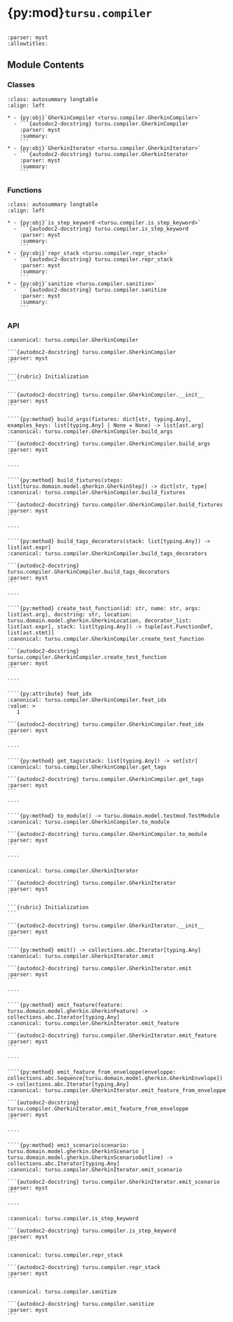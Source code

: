 # {py:mod}`tursu.compiler`

```{py:module} tursu.compiler
```

```{autodoc2-docstring} tursu.compiler
:parser: myst
:allowtitles:
```

## Module Contents

### Classes

````{list-table}
:class: autosummary longtable
:align: left

* - {py:obj}`GherkinCompiler <tursu.compiler.GherkinCompiler>`
  - ```{autodoc2-docstring} tursu.compiler.GherkinCompiler
    :parser: myst
    :summary:
    ```
* - {py:obj}`GherkinIterator <tursu.compiler.GherkinIterator>`
  - ```{autodoc2-docstring} tursu.compiler.GherkinIterator
    :parser: myst
    :summary:
    ```
````

### Functions

````{list-table}
:class: autosummary longtable
:align: left

* - {py:obj}`is_step_keyword <tursu.compiler.is_step_keyword>`
  - ```{autodoc2-docstring} tursu.compiler.is_step_keyword
    :parser: myst
    :summary:
    ```
* - {py:obj}`repr_stack <tursu.compiler.repr_stack>`
  - ```{autodoc2-docstring} tursu.compiler.repr_stack
    :parser: myst
    :summary:
    ```
* - {py:obj}`sanitize <tursu.compiler.sanitize>`
  - ```{autodoc2-docstring} tursu.compiler.sanitize
    :parser: myst
    :summary:
    ```
````

### API

`````{py:class} GherkinCompiler(doc: tursu.domain.model.gherkin.GherkinDocument, registry: tursu.registry.Tursu)
:canonical: tursu.compiler.GherkinCompiler

```{autodoc2-docstring} tursu.compiler.GherkinCompiler
:parser: myst
```

```{rubric} Initialization
```

```{autodoc2-docstring} tursu.compiler.GherkinCompiler.__init__
:parser: myst
```

````{py:method} build_args(fixtures: dict[str, typing.Any], examples_keys: list[typing.Any] | None = None) -> list[ast.arg]
:canonical: tursu.compiler.GherkinCompiler.build_args

```{autodoc2-docstring} tursu.compiler.GherkinCompiler.build_args
:parser: myst
```

````

````{py:method} build_fixtures(steps: list[tursu.domain.model.gherkin.GherkinStep]) -> dict[str, type]
:canonical: tursu.compiler.GherkinCompiler.build_fixtures

```{autodoc2-docstring} tursu.compiler.GherkinCompiler.build_fixtures
:parser: myst
```

````

````{py:method} build_tags_decorators(stack: list[typing.Any]) -> list[ast.expr]
:canonical: tursu.compiler.GherkinCompiler.build_tags_decorators

```{autodoc2-docstring} tursu.compiler.GherkinCompiler.build_tags_decorators
:parser: myst
```

````

````{py:method} create_test_function(id: str, name: str, args: list[ast.arg], docstring: str, location: tursu.domain.model.gherkin.GherkinLocation, decorator_list: list[ast.expr], stack: list[typing.Any]) -> tuple[ast.FunctionDef, list[ast.stmt]]
:canonical: tursu.compiler.GherkinCompiler.create_test_function

```{autodoc2-docstring} tursu.compiler.GherkinCompiler.create_test_function
:parser: myst
```

````

````{py:attribute} feat_idx
:canonical: tursu.compiler.GherkinCompiler.feat_idx
:value: >
   1

```{autodoc2-docstring} tursu.compiler.GherkinCompiler.feat_idx
:parser: myst
```

````

````{py:method} get_tags(stack: list[typing.Any]) -> set[str]
:canonical: tursu.compiler.GherkinCompiler.get_tags

```{autodoc2-docstring} tursu.compiler.GherkinCompiler.get_tags
:parser: myst
```

````

````{py:method} to_module() -> tursu.domain.model.testmod.TestModule
:canonical: tursu.compiler.GherkinCompiler.to_module

```{autodoc2-docstring} tursu.compiler.GherkinCompiler.to_module
:parser: myst
```

````

`````

`````{py:class} GherkinIterator(doc: tursu.domain.model.gherkin.GherkinDocument)
:canonical: tursu.compiler.GherkinIterator

```{autodoc2-docstring} tursu.compiler.GherkinIterator
:parser: myst
```

```{rubric} Initialization
```

```{autodoc2-docstring} tursu.compiler.GherkinIterator.__init__
:parser: myst
```

````{py:method} emit() -> collections.abc.Iterator[typing.Any]
:canonical: tursu.compiler.GherkinIterator.emit

```{autodoc2-docstring} tursu.compiler.GherkinIterator.emit
:parser: myst
```

````

````{py:method} emit_feature(feature: tursu.domain.model.gherkin.GherkinFeature) -> collections.abc.Iterator[typing.Any]
:canonical: tursu.compiler.GherkinIterator.emit_feature

```{autodoc2-docstring} tursu.compiler.GherkinIterator.emit_feature
:parser: myst
```

````

````{py:method} emit_feature_from_enveloppe(enveloppe: collections.abc.Sequence[tursu.domain.model.gherkin.GherkinEnvelope]) -> collections.abc.Iterator[typing.Any]
:canonical: tursu.compiler.GherkinIterator.emit_feature_from_enveloppe

```{autodoc2-docstring} tursu.compiler.GherkinIterator.emit_feature_from_enveloppe
:parser: myst
```

````

````{py:method} emit_scenario(scenario: tursu.domain.model.gherkin.GherkinScenario | tursu.domain.model.gherkin.GherkinScenarioOutline) -> collections.abc.Iterator[typing.Any]
:canonical: tursu.compiler.GherkinIterator.emit_scenario

```{autodoc2-docstring} tursu.compiler.GherkinIterator.emit_scenario
:parser: myst
```

````

`````

````{py:function} is_step_keyword(value: tursu.domain.model.gherkin.GherkinKeyword) -> typing.TypeGuard[tursu.steps.StepKeyword]
:canonical: tursu.compiler.is_step_keyword

```{autodoc2-docstring} tursu.compiler.is_step_keyword
:parser: myst
```
````

````{py:function} repr_stack(stack: list[typing.Any]) -> list[str]
:canonical: tursu.compiler.repr_stack

```{autodoc2-docstring} tursu.compiler.repr_stack
:parser: myst
```
````

````{py:function} sanitize(name: str) -> str
:canonical: tursu.compiler.sanitize

```{autodoc2-docstring} tursu.compiler.sanitize
:parser: myst
```
````
